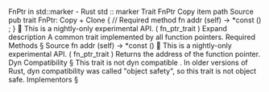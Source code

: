 FnPtr in std::marker - Rust
std
::
marker
Trait
FnPtr
Copy item path
Source
pub trait FnPtr:
Copy
+
Clone
{
    // Required method
    fn
addr
(self) ->
*const
()
;
}
🔬
This is a nightly-only experimental API. (
fn_ptr_trait
)
Expand description
A common trait implemented by all function pointers.
Required Methods
§
Source
fn
addr
(self) ->
*const
()
🔬
This is a nightly-only experimental API. (
fn_ptr_trait
)
Returns the address of the function pointer.
Dyn Compatibility
§
This trait is
not
dyn compatible
.
In older versions of Rust, dyn compatibility was called "object safety", so this trait is not object safe.
Implementors
§